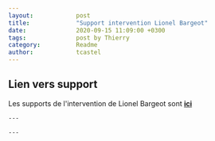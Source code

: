 ```yaml
---
layout:            post
title:             "Support intervention Lionel Bargeot"
date:              2020-09-15 11:09:00 +0300
tags:              post by Thierry
category:          Readme
author:            tcastel
---
```


## Lien vers support
Les supports de l'intervention de Lionel Bargeot sont [**ici**](https://partage.agaricig.com/s/9BktBKP6kWWkMf3)

```bash
---

---
```


